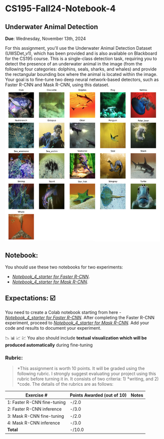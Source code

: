 # CS195-Fall24-Notebook-4
## Underwater Animal Detection

<b>Due</b>: Wednesday, November 13th, 2024

For this assignment, you'll use the Underwater Animal Detection Dataset (UWSDet_v1), which has been provided and is also available on Blackboard for the CS195 course. This is a single-class detection task, requiring you to detect the presence of an underwater animal in the image (from the following four categories: dolphins, seals, sharks, and whales) and provide the rectangular bounding box where the animal is located within the image. Your goal is to fine-tune two deep neural network-based detectors, such as Faster R-CNN and Mask R-CNN, using this dataset.
![Underwater Animal Categories](https://github.com/alimoorreza/CS195-Fall24-Notebook-3/blob/main/etc/uws_v1_samples.png)


## Notebook:
You should use these two notebooks for two experiments: 
   - [_Notebook_4_starter for Faster R-CNN_](https://github.com/alimoorreza/CS195-Fall24-Notebook-4/blob/main/cs195_notebook4_faster_rcnn_starter.ipynb).
   - [_Notebook_4_starter for Mask R-CNN_](https://github.com/alimoorreza/CS195-Fall24-Notebook-4/blob/main/cs195_notebook4_mask_rcnn_starter.ipynb).

## Expectations: ☑️
You need to create a Colab notebook starting from here - [_Notebook_4_starter for Faster R-CNN_](https://github.com/alimoorreza/CS195-Fall24-Notebook-4/blob/main/cs195_notebook4_faster_rcnn_starter.ipynb). After completing the Faster R-CNN experiment, proceed to [_Notebook_4_starter for Mask R-CNN_](https://github.com/alimoorreza/CS195-Fall24-Notebook-4/blob/main/cs195_notebook4_mask_rcnn_starter.ipynb). Add your code and results to document your experiment.

📉 📊 📈 💹 You also should include **textual visualization which will be produced automatically** during fine-tuning



### Rubric:
> *This assignment is worth 10 points. It will be graded using the following rubric. I strongly suggest evaluating your project using this rubric before turning it in. It consists of two criteria: 1) *writing, and 2) *code. The details of the rubrics are as follows:

| Exercise #  | Points Awarded (out of 10)  | Notes |
| --------- | ------------------- | --------- |
| 1: Faster R-CNN fine-tuning                                      |    -/2.0    |            |
| 2: Faster R-CNN inference                                        |    -/3.0    |            |
| 3: Mask R-CNN fine-tuning                                        |    -/2.0    |            |
| 4: Mask R-CNN inference                                          |    -/3.0    |            |
| <b>Total                                                         |    -/10.0   |     </b>   |

